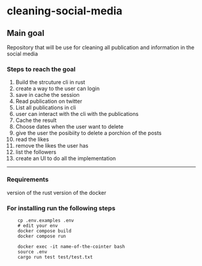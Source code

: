 # cleaning-social-media

## Main goal
Repository that will be use for cleaning all publication and information in the social media


### Steps to reach the goal
1. Build the strcuture cli in rust
2. create a way to the user can login
2. save in cache the session
2. Read publication on twitter
3. List all publications in cli
3. user can interact with the cli with the publications
4. Cache the result
5. Choose dates when the user want to delete
5. give the user the posibiity to delete a porchion of the posts
6. read the likes
7. remove the likes the user has
8. list the followers
9. create an UI to do all the implementation

----

### Requirements

version of the rust
version of the docker


### For installing run the following steps

``` shell
    cp .env.examples .env
    # edit your env
    docker compose build
    docker compose run

    docker exec -it name-of-the-cointer bash
    source .env
    cargo run test test/test.txt
```


